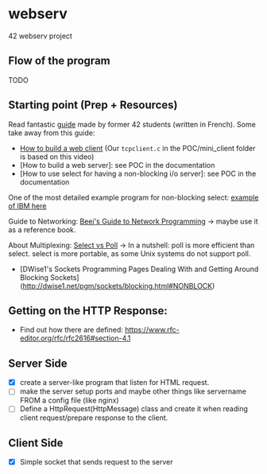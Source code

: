 # webserv
42 webserv project

## Flow of the program
TODO

## Starting point (Prep + Resources)
Read fantastic [guide](https://www.notion.so/Documentation-Webserv-320727979ffd4176a7dd5ba41aaadf46) made by former 42 students (written in French). Some take away from this guide:
- [How to build a web client](https://www.youtube.com/watch?v=bdIiTxtMaKA&list=PL9IEJIKnBJjH_zM5LnovnoaKlXML5qh17&index=2) (Our `tcpclient.c` in the POC/mini_client folder is based on this video)
- [How to build a web server]: see POC in the documentation
- [How to use select for having a non-blocking i/o server]: see POC in the documentation

One of the most detailed example program for non-blocking select: [example of IBM here](https://www.ibm.com/docs/en/i/7.2?topic=designs-example-nonblocking-io-select)

Guide to Networking: [Beej's Guide to Network Programming](https://beej.us/guide/bgnet/html/#pollman) -> maybe use it as a reference book.

About Multiplexing: [Select vs Poll](https://devarea.com/linux-io-multiplexing-select-vs-poll-vs-epoll/?sfw=pass1639486423#.YbiT3BNKjUI) -> In a nutshell: poll is more efficient than select. select is more portable, as some Unix systems do not support poll.

- [DWise1's Sockets Programming Pages Dealing With and Getting Around Blocking Sockets] (http://dwise1.net/pgm/sockets/blocking.html#NONBLOCK)

## Getting on the HTTP Response:
- Find out how there are defined: https://www.rfc-editor.org/rfc/rfc2616#section-4.1

## Server Side
- [x] create a server-like program that listen for HTML request.
- [ ] make the server setup ports and maybe other things like servername FROM a config file (like nginx) 
- [ ] Define a HttpRequest(HttpMessage) class and create it when reading client request/prepare response to the client.

## Client Side
- [x] Simple socket that sends request to the server
